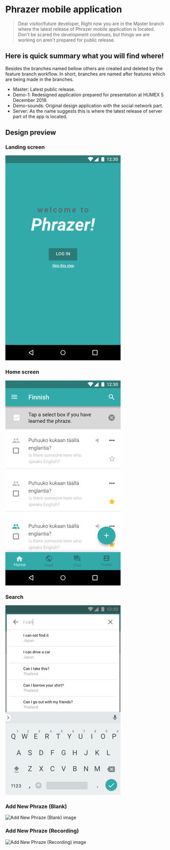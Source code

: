 # Phrazer mobile application

> Dear visitor/future developer,
> Right now you are in the Master branch where the latest release of Phrazer mobile application is located. Don't be scared the development continues, but things we are working on aren't prepared for public release.

## Here is quick summary what you will find where!

Besides the branches named bellow others are created and deleted by the feature branch workflow. In short, branches are named after features which are being made in the branches.

- Master: Latest public release.
- Demo-1: Redesigned application prepared for presentation at HUMEX 5 December 2018.
- Demo-sounds: Original design application with the social network part.
- Server: As the name suggests this is where the latest release of server part of the app is located.

## Design preview

### Landing screen
![Landing screen image](design-preview/Loading.png)

### Home screen
![Home screen image](design-preview/Home.png)

### Search
![Search screen image](design-preview/Search.png)

### Add New Phraze (Blank)
![Add New Phraze (Blank) image](design-preview/Add_New_Phraze_Blank.png)

### Add New Phraze (Recording)
![Add New Phraze (Recording) image](design-preview/Add_New_Phraze_Recording.png)

